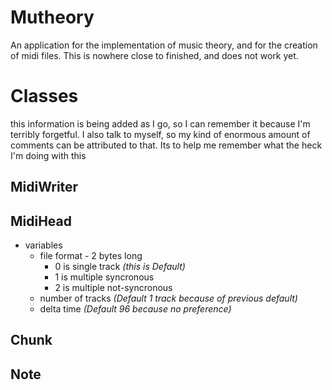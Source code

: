 # Mutheory
An application for the implementation of music theory, and for the creation of midi files. This is nowhere close to finished, and does not work yet.

# Classes
this information is being added as I go, so I can remember it because I'm terribly forgetful. I also talk to myself, so my kind of enormous amount of comments can be attributed to that. Its to help me remember what the heck I'm doing with this

## MidiWriter 
## MidiHead
   - variables
     - file format - 2 bytes long
       - 0 is single track *(this is Default)*
       - 1 is multiple syncronous
       - 2 is multiple not-syncronous
     - number of tracks *(Default 1 track because of previous default)*
     - delta time *(Default 96 because no preference)*
       
## Chunk
## Note



